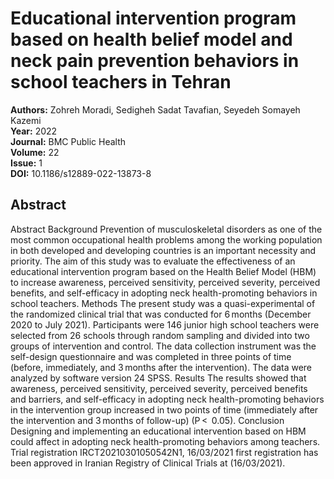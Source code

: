 # Educational intervention program based on health belief model and neck pain prevention behaviors in school teachers in Tehran

**Authors:** Zohreh Moradi, Sedigheh Sadat Tavafian, Seyedeh Somayeh Kazemi  
**Year:** 2022  
**Journal:** BMC Public Health  
**Volume:** 22  
**Issue:** 1  
**DOI:** 10.1186/s12889-022-13873-8  

## Abstract
Abstract                Background                Prevention of musculoskeletal disorders as one of the most common occupational health problems among the working population in both developed and developing countries is an important necessity and priority. The aim of this study was to evaluate the effectiveness of an educational intervention program based on the Health Belief Model (HBM) to increase awareness, perceived sensitivity, perceived severity, perceived benefits, and self-efficacy in adopting neck health-promoting behaviors in school teachers.                              Methods                The present study was a quasi-experimental of the randomized clinical trial that was conducted for 6 months (December 2020 to July 2021). Participants were 146 junior high school teachers were selected from 26 schools through random sampling and divided into two groups of intervention and control. The data collection instrument was the self-design questionnaire and was completed in three points of time (before, immediately, and 3 months after the intervention). The data were analyzed by software version 24 SPSS.                              Results                The results showed that awareness, perceived sensitivity, perceived severity, perceived benefits and barriers, and self-efficacy in adopting neck health-promoting behaviors in the intervention group increased in two points of time (immediately after the intervention and 3 months of follow-up) (P <  0.05).                              Conclusion                Designing and implementing an educational intervention based on HBM could affect in adopting neck health-promoting behaviors among teachers.                              Trial registration                IRCT20210301050542N1, 16/03/2021 first registration has been approved in Iranian Registry of Clinical Trials at (16/03/2021).

